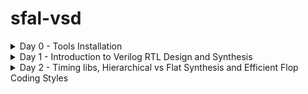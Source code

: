 # sfal-vsd
<details>
<summary>Day 0 - Tools Installation</summary>

### Yosys

```bash
$ git clone https://github.com/YosysHQ/yosys.git
$ cd yosys
$ sudo apt install make   # (If make is not installed please install it)
$ sudo apt-get install build-essential clang bison flex \
    libreadline-dev gawk tcl-dev libffi-dev git \
    graphviz xdot pkg-config python3 libboost-system-dev \
    libboost-python-dev libboost-filesystem-dev zlib1g-dev
$ make
$ sudo make install
```

[![Image](https://github.com/user-attachments/assets/5a9aeb0d-8f95-444a-b6ae-e945320eb726)](https://github.com/karthikguptatelukunta-tech/sfal-vsd/issues/1#issue-3436974372)



### iverilog
```bash
$ sudo apt-get install iverilog
```
![iverilog](https://github.com/user-attachments/assets/1e5f143e-8087-48c4-bddf-82255f542e38)

###Gtkwave
```bash
$ sudo apt update
$ sudo apt install gtkwave
```
![WhatsApp Image 2025-09-19 at 23 33 45](https://github.com/user-attachments/assets/61431f8d-6f14-453f-b52f-5f36052e50f1)
![WhatsApp Image 2025-09-19 at 23 33 45 (1)](https://github.com/user-attachments/assets/03ecd167-3d8b-45e6-828c-df115ab34e68)
</details>
<details>
	<summary>Day 1 - Introduction to Verilog RTL Design and Synthesis </summary>

# Day 1 - Introduction to Verilog RTL Design and Synthesis
## Introduction to open-source simulator Iverilog

Folder structure of the git clone:
- `lib` - will contain sky130 standard cell library
- `my_lib/verilog_models` - will contain standard cell verilog model
- `verilog_files` -contains the lab experiments source files

<img width="1541" height="784" alt="Screenshot 2025-09-25 151227" src="https://github.com/user-attachments/assets/c4a5d59f-71f6-4c5c-b194-437c7ac91376" />
<img width="1904" height="1018" alt="Screenshot 2025-09-25 151402" src="https://github.com/user-attachments/assets/6f42da14-0842-44fd-a97f-ac39cc153a69" />



Example of a design good_mux.v 

```
module good_mux (input i0 , input i1 , input sel , output reg y);
always @ (*)
begin
	if(sel)
		y <= i1;
	else 
		y <= i0;
end
endmodule
```
Example of a testbench tb_good_mux.v 

```
`timescale 1ns / 1ps
module tb_good_mux;
	// Inputs
	reg i0,i1,sel;
	// Outputs
	wire y;

        // Instantiate the Unit Under Test (UUT)
	good_mux uut (
		.sel(sel),
		.i0(i0),
		.i1(i1),
		.y(y)
	);

	initial begin
	$dumpfile("tb_good_mux.vcd");
	$dumpvars(0,tb_good_mux);
	// Initialize Inputs
	sel = 0;
	i0 = 0;
	i1 = 0;
	#300 $finish;
	end

always #75 sel = ~sel;
always #10 i0 = ~i0;
always #55 i1 = ~i1;
endmodule
```
Command to run the design and testbench
```
iverilog good_mux.v tb_good_mux.v
```
The output of the iverilog is a .vcd file and a.out file is created. By executing a.out iverilog dump the vcd file.

## Introduction to GTKWave
gtkwave will be used to generate the waveforms and display in visual format.

Command to view the vcd file in gtkwave 
```
gtkwave tb_good_mux.vcd
```
The waveform in gtwave is shown below

![WhatsApp Image 2025-09-25 at 22 06 27](https://github.com/user-attachments/assets/c503ee07-1471-4e84-b20d-0c1f064c3964)


## Introduction to Yosys
It is the synthesizer used to convert RTL to netlist.
Netlist should be the same as the Design but represented in the form of standard cells.
The same testbench can be used to verify RTL and Synthesized Netlist.

<img width="1866" height="989" alt="Screenshot 2025-09-25 155905" src="https://github.com/user-attachments/assets/5c4e22bd-e9b2-411a-82f0-04d6f44dbf71" />


## Introduction to Logic Synthesis

<img width="1866" height="1079" alt="Screenshot 2025-09-25 160029" src="https://github.com/user-attachments/assets/c40f7df7-8755-46ca-8256-4d1be34bf77a" />
<img width="1427" height="1027" alt="Screenshot 2025-09-25 160201" src="https://github.com/user-attachments/assets/fca35285-04ca-48e9-8198-52b582494c04" />



## Lab using Yosys and Sky130 PDKs

![WhatsApp Image 2025-09-25 at 22 11 10](https://github.com/user-attachments/assets/ecc2c7d5-348e-41b5-957b-105ca47d984e)
![WhatsApp Image 2025-09-25 at 22 11 11](https://github.com/user-attachments/assets/43262f4d-e8d5-432b-8c6e-9b0270c633a9)
![WhatsApp Image 2025-09-25 at 22 11 11 (1)](https://github.com/user-attachments/assets/ffbc2664-5853-46d3-9737-338b67a4a5d8)
![WhatsApp Image 2025-09-25 at 22 11 11 (2)](https://github.com/user-attachments/assets/b4e68d4b-f8cc-4f32-8aff-07cd76372254)





</details>
<details>
<summary>Day 2 - Timing libs, Hierarchical vs Flat Synthesis and Efficient Flop Coding Styles </summary>
# Day 2 - Timing libs, Hierarchical vs Flat Synthesis and Efficient Flop Coding Styles
Standard cell libraries are characterized across **PVT (Process, Voltage, Temperature)** conditions to model real-world variations.  

- **Process (P):** Variations due to fabrication (e.g., fast, slow, typical).  
- **Voltage (V):** Variations in supply voltage levels.  
- **Temperature (T):** Variations in operating temperature.  

💡 Library filenames typically encode these conditions:  
- **`tt`** → Typical process corner  
- **`025C`** → Characterized at 25 °C  
- **`1v80`** → Characterized at 1.8 V  

**Example:**  
my_lib_tt_025C_1v80.lib
This corresponds to **typical process**, **25 °C temperature**, and **1.8 V voltage**.

<img width="827" height="834" alt="Screenshot 2025-09-25 212420" src="https://github.com/user-attachments/assets/323e2dfc-d72e-46eb-81b5-c88c10fb4109" />

## Hierarchical vs Flat Synthesis

### Hierarchical Synthesis
##  Report after Synthesizing `multiple_modules.v`

After synthesis, the **sub-module statistics** are printed.  
- Example: `sub_module1` has **1 AND gate** and `sub_module2` has **1 OR gate**.  
- This demonstrates **Hierarchical Synthesis**.

###  Hierarchy Preservation
- `sub_module1` and `sub_module2` are instantiated separately in the synthesized Verilog netlist.  
- Instead of directly showing AND/OR gates, we see the **sub-modules** when running the `show` command (as seen in the screenshot).  

###  Inside `sub_module2` (in synthesized netlist `multiple_modules_hier.v`)
- Instead of an OR gate, the inputs **a & b** pass through an **inverter** and then a **NAND gate**.  
- Reason: In CMOS, stacking **PMOS** (as in an OR gate) is inefficient, since PMOS has lower mobility and must be made wider to achieve meaningful output.  
- Hence, the synthesis tool optimizes the OR function into **INV + NAND**.  

👉 The next step is to analyze the **`.lib` file** for deeper understanding of how this mapping is performed.
![WhatsApp Image 2025-09-26 at 17 05 16](https://github.com/user-attachments/assets/3f26a54c-21e9-461f-ad18-d3e7dc70a8f6)
![WhatsApp Image 2025-09-26 at 17 05 59](https://github.com/user-attachments/assets/fa10a091-a057-4c58-88a3-b113eb0cb26f)
![WhatsApp Image 2025-09-26 at 17 05 15](https://github.com/user-attachments/assets/8573f77f-7c78-496b-96b6-89a20332a4a9)
### Flat Synthesis
The design can be flattened by using the command `flatten`.

Screenshot shows the command, synthesized netlist and the logical diagram.
<img width="1655" height="850" alt="Screenshot 2025-09-26 164629" src="https://github.com/user-attachments/assets/9dbec2cc-ce0d-43b1-ae39-0431a95bcd31" />
### Sub-module Level Synthesis
RTL (Register Transfer Level) designs are often modular, with various functional blocks or sub-modules. Sub-module level synthesis allows each of these sub-modules to be synthesized independently.
## 🔎 Why Sub-Module Level Synthesis?

Sub-module level synthesis is an important step in digital design because it allows finer control and better results during optimization. Some key benefits are:

- **Optimization and Area Reduction:**  
  Each sub-module is optimized on its own. The synthesis tool can apply logic optimizations, technology mapping, and area minimization locally, which leads to efficient use of resources and a smaller overall chip area.  

- **Reusability:**  
  Sub-modules can be designed, verified, and optimized independently. Once created, they can be reused across multiple designs, saving effort and improving design productivity.  

- **Parallel Processing:**  
  For large projects, different sub-modules can be synthesized in parallel. This makes the overall synthesis process faster and more scalable.  

---

### 🛠️ Running Sub-Module Synthesis  

Below are the commands to synthesize a specific sub-module:  

```bash
read_liberty -lib ../lib/sky130_fd_sc_hd__tt_025C_1v80.lib
read_verilog multiple_modules.v
synth -top sub_module1
abc -liberty ../lib/sky130_fd_sc_hd__tt_025C_1v80.lib
show
```
<img width="830" height="616" alt="Screenshot 2025-09-26 171240" src="https://github.com/user-attachments/assets/179b8fe8-8956-4d03-a4f4-86783acaf06f" />


## Various Flop Coding Styles and Optimization

### Why do we need flops and how do they prevent glitches in the circuit?

Why Flops Help Prevent Glitches

Glitches in digital circuits often show up because of signal delays, noise, or timing mismatches. Flip-flops (flops) play a big role in keeping things clean and stable:

Synchronization: Flops are edge-triggered. They only “listen” on clock edges (rising or falling), so outputs don’t randomly toggle when inputs wiggle in between. This makes sure the output updates in a controlled way, not due to short-lived glitches.

Timing Control: Since flops are driven by a clock, all updates happen in sync across the design. That clocked behavior prevents mismatched arrival times of signals from creating unwanted glitches.

In short, flops act like a timing checkpoint—capturing signals only at defined moments and filtering out noise or spurious transitions.
<img width="846" height="867" alt="324639488-32aab966-261a-4e42-9f49-59572586cd0f" src="https://github.com/user-attachments/assets/158f932d-3750-4b2e-b4eb-b9c14284dfa4" />
### Different types of flops
To initialize flops, we need to `set` and `reset` which can be synchronous or asynchronous
<img width="775" height="423" alt="324651651-338b941f-4a51-4cf3-9289-f344afac2922" src="https://github.com/user-attachments/assets/d632e03d-d85e-4c3f-a153-1859446967c4" />
![WhatsApp Image 2025-09-26 at 23 17 53](https://github.com/user-attachments/assets/2fa482f7-80d5-4e0b-9de8-b41db0cf03bd)
![WhatsApp Image 2025-09-26 at 23 17 54](https://github.com/user-attachments/assets/8cfddd98-f0f4-4c90-9122-a101d112d388)
![WhatsApp Image 2025-09-26 at 23 17 54 (1)](https://github.com/user-attachments/assets/de4d41ed-ac60-4485-b50c-1b3d5d87df60)
![WhatsApp Image 2025-09-26 at 23 17 55](https://github.com/user-attachments/assets/670a5892-c34a-46fc-a697-a3d9cb0e7285)
![WhatsApp Image 2025-09-26 at 23 17 55 (1)](https://github.com/user-attachments/assets/653bd990-7c62-46ac-b364-f9b04fd70cbf)
![WhatsApp Image 2025-09-26 at 23 17 55 (2)](https://github.com/user-attachments/assets/6c9c12ff-0849-4fd0-a8b9-29995f926b59
![WhatsApp Image 2025-09-26 at 23 17 56](https://github.com/user-attachments/assets/adaedfb0-d5cc-4368-a9a8-f646cb889e4d)

### Synthesizing flops
The command to synthesize ***DFF with asynchronous reset*** as an example
```
read_liberty -lib ../lib/sky130_fd_sc_hd__tt_025C_1v80.lib
read_verilog dff_asyncres.v
synth -top dff_asyncres
dfflibmap -liberty ../lib/sky130_fd_sc_hd__tt_025C_1v80.lib
abc -liberty ../lib/sky130_fd_sc_hd__tt_025C_1v80.lib
show
```
![WhatsApp Image 2025-09-26 at 23 17 55](https://github.com/user-attachments/assets/b3cd999e-5789-4f96-9a9d-ba05d3e3510a)
![WhatsApp Image 2025-09-26 at 23 17 55 (1)](https://github.com/user-attachments/assets/c51ad20c-ea30-4a2c-aff5-eaab1eb4a033)
![WhatsApp Image 2025-09-26 at 23 17 55 (2)](https://github.com/user-attachments/assets/e95f6003-3de8-4ee5-bc64-6c43f1ef0568)
![WhatsApp Image 2025-09-26 at 23 17 56](https://github.com/user-attachments/assets/dbc90c93-e363-4539-8c6d-fbcdb1a77a90)

### Synthesizing mult2 (multiply by 2)

 
To implement `y[3:0] = 2*a[2:0]`, we append a `1'b0 `to the `a[2:0]` i.e, `y[3:0] = {a[2:0],0}`. This is also equal to left shift the input bits by 1.
This can be realized by just wiring.
So we expect no hardware which is also seen in the screenshot below, analysis after synthesis and show. The command 'abc' is not required for mapping when there are no cells.

![WhatsApp Image 2025-09-26 at 23 29 03](https://github.com/user-attachments/assets/178dc861-bfbd-4b97-8324-2185ce4d2ed4)
![WhatsApp Image 2025-09-26 at 23 29 04](https://github.com/user-attachments/assets/9c8b030d-bb94-4187-b01f-436ce7d4896b)
![WhatsApp Image 2025-09-26 at 23 29 04 (1)](https://github.com/user-attachments/assets/39744db2-3532-482c-b055-7aa5de7f1070)
### Synthesizing mult9 (multiply by 9 or 8+1)

`y=9*a` can be considered `8*a+1*a`
To implement `y[5:0] = 9*a[2:0]`, we append `000` to `a[2:0]` and then add `a` i.e, `y[5:0] = {a[2:0],000} + a[2:0]`.
This can be realized just by wiring.
So we expect no hardware which is also seen in the screenshot below, analysis after synthesis and show. The command 'abc' is not required for mapping when there are no cells.
![WhatsApp Image 2025-09-26 at 23 30 52](https://github.com/user-attachments/assets/86cab940-27b5-44b8-b07c-b7f3cf8c8d53)
![WhatsApp Image 2025-09-26 at 23 31 29](https://github.com/user-attachments/assets/80acf8a2-61de-433c-82f5-73e8d5e1112b)
![WhatsApp Image 2025-09-26 at 23 30 52 (1)](https://github.com/user-attachments/assets/2330f8ca-a128-4d59-ae5d-c539b430c210
</details>























